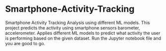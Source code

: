 # Smartphone-Activity-Tracking
Smartphone Activity Tracking Analysis using different ML models. 
This project predicts the activity using smartphone sensors barometer, accelerometer. Applies different ML models to predict what activity the user is performing based on the given dataset.
Run the Jupyter notebook file and you are good to go.
